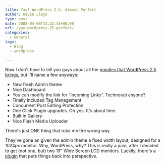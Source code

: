 ```yaml
---
title: Yay! WordPress 2.5. Almost Perfect
author: Kevin Lloyd
type: post
date: 2008-04-06T14:32:43+00:00
url: /yay-wordpress-25-perfect/
categories:
  - General
tags:
  - Blog
  - wordpress

---
```

Now I don't have to tell you guys about all the [goodies that WordPress 2.5 brings][1], but I'll name a few anyways:

  * New fresh Admin theme
  * Nice Dashboard
  * You can modify the link for &#8220;Incoming Links&#8221;. Technorati anyone?
  * Finally included Tag Management
  * Concurrent Post Editing Protection
  * One Click Plugin upgrades. Oh yes. It's about time.
  * Built in Gallery
  * Nice Flash Media Uploader

There's just ONE thing that rubs me the wrong way.

They've gone an given the admin theme a fixed width layout, designed for a 1024px monitor. Why, WordPress, why? This is really a pain, after I decided to get (not one, but) two 19&#8243; Wide Screen LCD monitors. Luckily, there's a [plugin][2] that puts things back into perspective.

 [1]: http://wordpress.org/development/2008/03/wordpress-25-brecker/
 [2]: http://wordpress.org/extend/plugins/remove-max-width/#post-4779